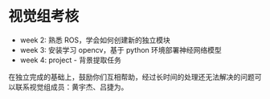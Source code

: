 # 视觉组考核

- week 2: 熟悉 ROS，学会如何创建新的独立模块
- week 3: 安装学习 opencv，基于 python 环境部署神经网络模型
- week 4: project - 背景提取任务

在独立完成的基础上，鼓励你们互相帮助，经过长时间的处理还无法解决的问题可以联系视觉组成员：黄宇杰、吕捷为。
